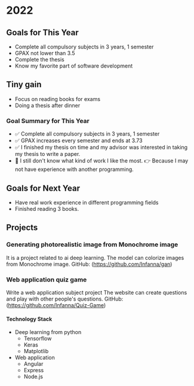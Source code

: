 # 2022

## Goals for This Year

* Complete all compulsory subjects in 3 years, 1 semester
* GPAX not lower than 3.5
* Complete the thesis
* Know my favorite part of software development

## Tiny gain

* Focus on reading books for exams
* Doing a thesis after dinner

### Goal Summary for This Year

* ✅ Complete all compulsory subjects in 3 years, 1 semester
* ✅ GPAX increases every semester and ends at 3.73
* ✅ I finished my thesis on time and my advisor was interested in taking my thesis to write a paper.
* 🤔 I still don't know what kind of work I like the most. 👉 Because I may not have experience with another programming.

## Goals for Next Year

* Have real work experience in different programming fields
* Finished reading 3 books.

## Projects

### Generating photorealistic image from Monochrome image

It is a project related to ai deep learning. The model can colorize images from Monochrome image.
GitHub: (https://github.com/Infanna/gan)

### Web application quiz game

Write a web application subject project 
The website can create questions and play with other people's questions.
GitHub: (https://github.com/Infanna/Quiz-Game)

#### Technology Stack

* Deep learning from python
  * Tensorflow
  * Keras
  * Matplotlib
* Web application
  * Angular
  * Express
  * Node.js